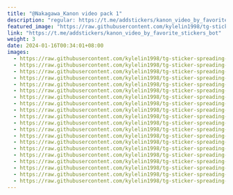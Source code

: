 ```yaml
---
title: "@Nakagawa_Kanon video pack 1"
description: "regular: https://t.me/addstickers/kanon_video_by_favorite_stickers_bot"
featured_image: "https://raw.githubusercontent.com/kylelin1998/tg-sticker-spreading-worldwide-images/main/img/45fde7d4-f416-49b8-bf8a-95d4cb585e9d.jpg"
link: "https://t.me/addstickers/kanon_video_by_favorite_stickers_bot"
weight: 3
date: 2024-01-16T00:34:01+08:00
images:
  - https://raw.githubusercontent.com/kylelin1998/tg-sticker-spreading-worldwide-images/main/img/45fde7d4-f416-49b8-bf8a-95d4cb585e9d.jpg
  - https://raw.githubusercontent.com/kylelin1998/tg-sticker-spreading-worldwide-images/main/img/3b36f807-bb03-4c3d-8c89-2f30e0d8a9f5.jpg
  - https://raw.githubusercontent.com/kylelin1998/tg-sticker-spreading-worldwide-images/main/img/f596a45d-d052-404c-a2fb-97862fbb288b.jpg
  - https://raw.githubusercontent.com/kylelin1998/tg-sticker-spreading-worldwide-images/main/img/06fe1289-f591-42ed-b6c4-8a09d4e489f5.jpg
  - https://raw.githubusercontent.com/kylelin1998/tg-sticker-spreading-worldwide-images/main/img/5293661f-e36a-47b6-912b-3d2ac6412246.jpg
  - https://raw.githubusercontent.com/kylelin1998/tg-sticker-spreading-worldwide-images/main/img/b811b071-dead-4591-a5eb-6face80f28fb.jpg
  - https://raw.githubusercontent.com/kylelin1998/tg-sticker-spreading-worldwide-images/main/img/1add9ea0-339a-4678-a1c7-4e8e1d8ebb3e.jpg
  - https://raw.githubusercontent.com/kylelin1998/tg-sticker-spreading-worldwide-images/main/img/55d8398b-22e9-4a26-869d-fec64e6a609c.jpg
  - https://raw.githubusercontent.com/kylelin1998/tg-sticker-spreading-worldwide-images/main/img/caf0dd75-070a-41e8-8fbb-0565172cbaff.jpg
  - https://raw.githubusercontent.com/kylelin1998/tg-sticker-spreading-worldwide-images/main/img/e5431328-f26a-4dca-a9c3-c2a551ac13c7.jpg
  - https://raw.githubusercontent.com/kylelin1998/tg-sticker-spreading-worldwide-images/main/img/fcb886b1-8129-4686-a85d-95e26b888a8b.jpg
  - https://raw.githubusercontent.com/kylelin1998/tg-sticker-spreading-worldwide-images/main/img/cffcfde2-028c-4a23-9022-e52095c3a857.jpg
  - https://raw.githubusercontent.com/kylelin1998/tg-sticker-spreading-worldwide-images/main/img/98be5a6f-43e1-46f2-85a8-1183053c5a5e.jpg
  - https://raw.githubusercontent.com/kylelin1998/tg-sticker-spreading-worldwide-images/main/img/752f5e68-903f-4cd9-907a-f9226546bbf7.jpg
  - https://raw.githubusercontent.com/kylelin1998/tg-sticker-spreading-worldwide-images/main/img/8add62cd-4b2a-4bed-8911-4ffa1a4ff086.jpg
  - https://raw.githubusercontent.com/kylelin1998/tg-sticker-spreading-worldwide-images/main/img/c75917f6-3feb-4aac-ac4b-50eb3862f972.jpg
  - https://raw.githubusercontent.com/kylelin1998/tg-sticker-spreading-worldwide-images/main/img/4362c38b-645b-47d2-83bf-acc2155aaf16.jpg
  - https://raw.githubusercontent.com/kylelin1998/tg-sticker-spreading-worldwide-images/main/img/b78ea439-f1c5-4796-84cb-5db8234055ec.jpg
  - https://raw.githubusercontent.com/kylelin1998/tg-sticker-spreading-worldwide-images/main/img/193cb8b9-032c-4788-8872-559505664085.jpg
  - https://raw.githubusercontent.com/kylelin1998/tg-sticker-spreading-worldwide-images/main/img/559b3207-31b2-49d3-baa0-8b1b3a29b368.jpg
---
```

